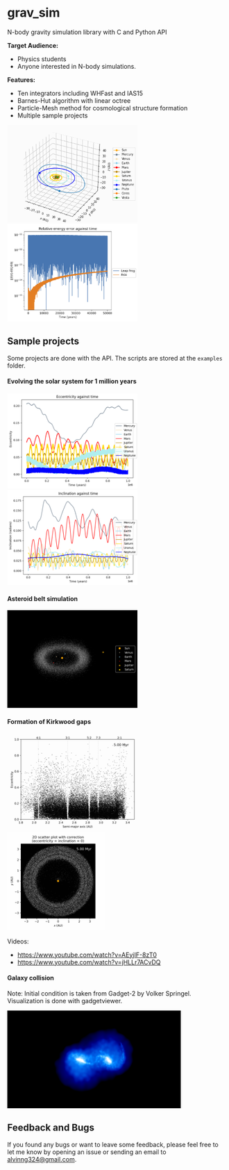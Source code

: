 # grav_sim

N-body gravity simulation library with C and Python API

**Target Audience:**

* Physics students
* Anyone interested in N-body simulations.

**Features:**

* Ten integrators including WHFast and IAS15
* Barnes-Hut algorithm with linear octree
* Particle-Mesh method for cosmological structure formation
* Multiple sample projects

<img src="./examples/media/solar_plus_3d.png" alt="Image" width="300">
<img src="./examples/media/rel_energy.png" alt="Image" width="300">

## Sample projects

Some projects are done with the API. The scripts are stored at the `examples` folder.

#### Evolving the solar system for 1 million years

<img src="./examples/media/eccentricity.png" alt="Image" width="300">
<img src="./examples/media/inclination.png" alt="Image" width="300">

#### Asteroid belt simulation

<img src="./examples/media/asteroid_belt.png" alt="Image" width="300">

#### Formation of Kirkwood gaps

<img src="./examples/media/Kirkwood_gap_semi_major_axes.png" alt="Image" width="300">
<img src="./examples/media/Kirkwood_gap_visualization.png" alt="Image" width="225">

Videos:
* https://www.youtube.com/watch?v=AEyjIF-8zT0
* https://www.youtube.com/watch?v=jHLLr7ACvDQ

#### Galaxy collision
Note: Initial condition is taken from Gadget-2 by Volker Springel.
Visualization is done with gadgetviewer.

<img src="./examples/media/galaxy_collision.png" alt="Image" width="400">

## Feedback and Bugs
If you found any bugs or want to leave some feedback, please feel free to let me know by opening an issue or sending an email to alvinng324@gmail.com.
